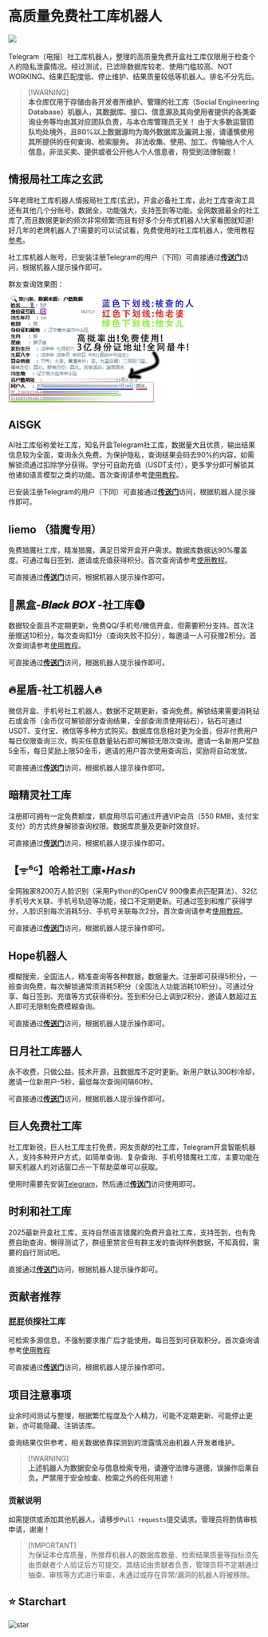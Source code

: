 # 高质量免费社工库机器人
![](https://img.shields.io/badge/Telegram-2CA5E0?style=&logo=telegram&logoColor=white)

Telegram（电报）社工库机器人，整理的高质量免费开盒社工库仅限用于检查个人的隐私泄露情况。经过测试，已滤除数据库较老、使用门槛较高、NOT WORKING、结果匹配度低、停止维护、结果质量较低等机器人。排名不分先后。

> [!WARNING]\
> **本仓库仅用于存储由各开发者所维护、管理的社工库（Social Engineering Database）机器人，其数据库、接口、信息源及其向使用者提供的各类查询业务等均由其对应团队负责，与本仓库管理员无关！**
> **由于大多数运营团队均处境外，且80%以上数据源均为海外数据库及漏洞上报，请谨慎使用其所提供的任何查询、检索服务。**
> **非法收集、使用、加工、传输他人个人信息，非法买卖、提供或者公开他人个人信息者，将受到法律制裁！**


## 情报局社工库之玄武

5年老牌社工库机器人情报局社工库(玄武)，开盒必备社工库，此社工库查询工具还有其他几个分账号，数据全，功能强大，支持签到等功能。全网数据最全的社工库了,而且数据更新的频次非常频繁!而且有好多个分布式机器人!大家看图就知道!好几年的老牌机器人了!需要的可以试试看，免费使用的社工库机器人，使用教程[参考](https://www.shegongku.top/179.html)。

社工库机器人账号，已安装注册Telegram的用户（下同）可直接通过[**传送门**](https://t.me/QingBaoJuXuanwubot?start=ODg=)访问，根据机器人提示操作即可。

群友查询效果图：

<a href="https://www.shegongku.top/60.html" rel="nofollow"><img src="/imgs/QingBaoJuXuanwubot.png" alt="情报局社工库-社工库查档-社工库开盒" border="0" style="width: 380px; max-width: 100%;"></a>

## AISGK
AI社工库俗称爱社工库，知名开盒Telegram社工库，数据量大且优质，输出结果信息较为全面，查询永久免费。为保护隐私，查询结果会码去90%的内容，如需解锁须通过扣除学分获得。学分可自助充值（USDT支付），更多学分即可解锁其他诸如语言模型之类的功能。首次查询请参考[使用教程](https://www.shegongku.top/179.html)。

已安装注册Telegram的用户（下同）可直接通过[**传送门**](https://www.mfsgk.com/22.html)访问，根据机器人提示操作即可。

## liemo （猎魔专用）
免费猎魔社工库，精准猎魔，满足日常开盒开户需求。数据库数据达90%覆盖度。可通过每日签到、邀请或充值获得积分。首次查询请参考[使用教程](https://www.shegongku.top/179.html)。

可直接通过[**传送门**](https://www.shegongku.top/198.html)访问，根据机器人提示操作即可。

## 🔰黑盒-𝑩𝒍𝒂𝒄𝒌 𝑩𝑶𝑿 -社工库🅥
数据较全面且不定期更新，免费QQ/手机号/微信开盒，但需要积分支持。首次注册赠送10积分，每次查询扣1分（查询失败不扣分），每邀请一人可获赠2积分。首次查询请参考[使用教程](https://www.shegongku.top/115.html)。

可直接通过[**传送门**](https://www.mfsgk.com/30.html)访问，根据机器人提示操作即可。

## 🔥星盾-社工机器人🔥
微信开盒、手机号社工机器人，数据不定期更新，查询免费。解锁结果需要消耗钻石或金币（金币仅可解锁部分查询结果，全部查询须使用钻石），钻石可通过USDT、支付宝、微信等多种方式购买。数据库信息相对更为全面，但非付费用户每日仅限查询三次，购买任意数量钻石即可解锁无限次查询。邀请一名新用户奖励5金币，每日奖励上限50金币，邀请的用户首次使用查询后，奖励将自动发放。

可直接通过[**传送门**](https://www.mfsgk.com/25.html)访问，根据机器人提示操作即可。

## 暗精灵社工库
注册即可拥有一定免费额度，额度用尽后可通过开通VIP会员（550 RMB，支付宝支付）的方式终身解锁查询权限。数据库质量及更新时效良好。

可直接通过[**传送门**](https://t.me/AJL03_bot?start=7503613403)访问，根据机器人提示操作即可。

## 【ᯤ⁶ᴳ】哈希社工庫•𝙃𝙖𝙨𝙝
全网独家8200万人脸识别（采用Python的OpenCV 900像素点匹配算法）、32亿手机号大关联、手机号轨迹等功能，接口不定期更新。可通过签到和推广获得学分，人脸识别每次消耗5分、手机号关联每次2分。首次查询请参考[使用教程](https://www.shegongku.top/61.html)。

可直接通过[**传送门**](https://www.mfsgk.com/38.html)访问，根据机器人提示操作即可。

## Hope机器人
模糊搜索，全国法人，精准查询等各种数据，数据量大。注册即可获得5积分，一般查询免费，每次解锁通常须消耗5积分（全国法人功能消耗10积分）。可通过分享、每日签到、充值等方式获得积分。签到积分已上调到2积分，邀请人数超过五人即可无限制免费模糊查询。

可直接通过[**传送门**](https://www.mfsgk.com/34.html)访问，根据机器人提示操作即可。

## 日月社工库器人

永不收费，只做公益，技术开源，且数据库不定时更新。新用户默认300秒冷却，邀请一位新用户-5秒，最低每次查询间隔60秒。

可直接通过[**传送门**](https://t.me/mfsgk2025)访问，根据机器人提示操作即可。

## 巨人免费社工库

社工库新锐，巨人社工库主打免费，网友贡献的社工库，Telegram开盒智能机器人，支持多种开户方式，如简单查询、复杂查询、手机号猎魔社工库，主要功能在聊天机器人的对话窗口点一下帮助菜单可以获取。

使用时需要先安装[Telegram](https://www.mfsgk.com/14.html)，然后通过[**传送门**](https://t.me/mfsgk2025)访问使用即可。

## 时利和社工库

2025最新开盒社工库，支持自然语言猎魔的免费开盒社工库，支持签到，也有免费自助查询，懒得测试了，群组里禁言但有群主发的查询样例数据，不知真假，需要的自行测试吧。

直接通过[**传送门**](https://www.mfsgk.com/125.html)访问，根据机器人提示操作即可。

## 贡献者推荐

### 屁屁侦探社工库

可检索多源信息，不强制要求推广后才能使用，每日签到可获取积分。首次查询请参考[使用教程](https://www.mfsgk.com/14.html)

可直接通过[**传送门**](https://www.mfsgk.com/1.html)访问，根据机器人提示操作即可。

## 项目注意事项
业余时间测试与整理，根据繁忙程度及个人精力，可能不定期更新、可能停止更新，亦可能隐藏、注销该库。

查询结果仅供参考，相关数据依靠探测到的泄露情况由机器人开发者维护。

> [!WARNING]\
> **上述机器人为数据安全与信息检索专用，请遵守法律与道德，误操作后果自负。严禁用于安全检查、检索之外的任何用途！**

### 贡献说明
如需提供或添加其他机器人，请移步`Pull requests`提交请求。管理员将酌情审核申请，谢谢！

> [!IMPORTANT]\
> 为保证本仓库质量，所推荐机器人的数据库数量、检索结果质量等指标须先由贡献者个人验证后方可提交。其结论由贡献者负责，管理员将不定期通过抽查、审核等方式进行审查，未通过或存在异常/漏洞的机器人将被移除。

## ⭐ Starchart
![star](https://starchart.cc/xgit01/SGK-bot.svg)
